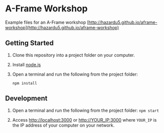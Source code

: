 # A-Frame Workshop

Example files for an A-Frame workshop [http://hazardu5.github.io/aframe-workshop](http://hazardu5.github.io/aframe-workshop)

## Getting Started

1.  Clone this repository into a project folder on your computer.

2.  Install [node.js](https://nodejs.org/en/)

3.  Open a terminal and run the following from the project folder:

    ```
    npm install
    ```

## Development

1.  Open a terminal and run the following from the project folder: `npm start`

2.  Access [http://localhost:3000](http://localhost:3000) or [http://YOUR_IP:3000](http://YOUR_IP:3000) where `YOUR_IP`
    is the IP address of your computer on your network.